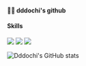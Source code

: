 #### 🙆‍♀️ dddochi's github
#### Skills

<img src="https://img.shields.io/badge/Flutter-02569B?style=flat-square&logo=Flutter&logoColor=white"/>
<img src="https://img.shields.io/badge/JAVA-007396?style=for-the-badge&logo=java&logoColor=white">
<img src="https://img.shields.io/badge/springboot-6DB33F?style=for-the-badge&logo=springboot&logoColor=black">




![Dddochi's GitHub stats](https://github-readme-stats.vercel.app/api?username=dddochi&show_icons=true&theme=dracula)
